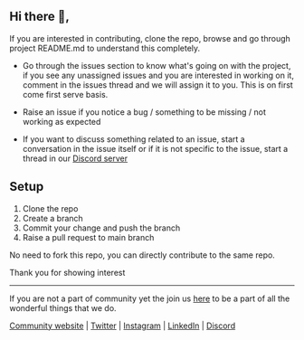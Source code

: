 ## Hi there 👋,

If you are interested in contributing, clone the repo, browse and go through project README.md to understand this completely.  

- Go through the issues section to know what's going on with the project, if you see any unassigned issues and you are interested in working on it,
comment in the issues thread and we will assign it to you. This is on first come first serve basis.

- Raise an issue if you notice a bug / something to be missing / not working as expected

- If you want to discuss something related to an issue, start a conversation in the issue itself or if it is not specific to the issue, start a thread in our [Discord server](https://discord.com/invite/ggd4JD3Kyh)

## Setup

1. Clone the repo
2. Create a branch 
3. Commit your change and push the branch
4. Raise a pull request to main branch

No need to fork this repo, you can directly contribute to the same repo.

Thank you for showing interest

----
If you are not a part of community yet the join us [here](https://gdg.community.dev/gdg-hubli/) to be a part of all the wonderful things that we do. 



[Community website](https://gdg.community.dev/gdg-hubli) | [Twitter](https://twitter.com/GDGHubli) | [Instagram](https://www.instagram.com/gdghubli) | [LinkedIn](https://www.linkedin.com/company/gdghubli) | [Discord](https://discord.com/invite/ggd4JD3Kyh)
